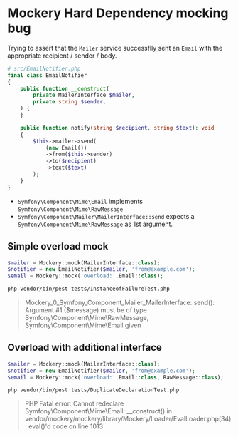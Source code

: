 #  Mockery Hard Dependency mocking bug

Trying to assert that the `Mailer` service successflly sent an `Email` 
with the appropriate recipient / sender / body.

```php
# src/EmailNotifier.php
final class EmailNotifier
{
    public function __construct(
        private MailerInterface $mailer,
        private string $sender,
    ) {
    }

    public function notify(string $recipient, string $text): void
    {
        $this->mailer->send(
            (new Email())
            ->from($this->sender)
            ->to($recipient)
            ->text($text)
        );
    }
}
```

- `Symfony\Component\Mime\Email` implements `Symfony\Component\Mime\RawMessage`
- `Symfony\Component\Mailer\MailerInterface::send` expects a `Symfony\Component\Mime\RawMessage` as 1st argument.

## Simple overload mock

```php
$mailer = Mockery::mock(MailerInterface::class);
$notifier = new EmailNotifier($mailer, 'from@example.com');
$email = Mockery::mock('overload:'.Email::class);
```

```bash
php vendor/bin/pest tests/InstanceofFailureTest.php
```

> Mockery_0_Symfony_Component_Mailer_MailerInterface::send(): 
> Argument #1 ($message) must be of type Symfony\Component\Mime\RawMessage, 
> Symfony\Component\Mime\Email given

## Overload with additional interface

```php
$mailer = Mockery::mock(MailerInterface::class);
$notifier = new EmailNotifier($mailer, 'from@example.com');
$email = Mockery::mock('overload:'.Email::class, RawMessage::class);
```

```bash
php vendor/bin/pest tests/DuplicateDeclarationTest.php
```

> PHP Fatal error:  Cannot redeclare Symfony\Component\Mime\Email::__construct() 
> in vendor/mockery/mockery/library/Mockery/Loader/EvalLoader.php(34) : 
> eval()'d code on line 1013
